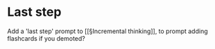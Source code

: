 # Last step
Add a 'last step' prompt to [[§Incremental thinking]], to prompt adding flashcards if you demoted?

<!-- #p1 -->

<!-- {BearID:B1687AED-400F-47BA-A271-22CBCDC4C727-547-00000076E2223CEF} -->
